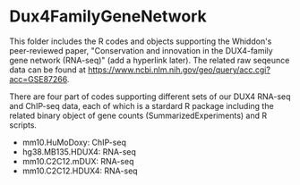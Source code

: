 # Dux4FamilyGeneNetwork

This folder includes the R codes and objects supporting the Whiddon's peer-reviewed paper, "Conservation and innovation in the DUX4-family gene network (RNA-seq)" (add a hyperlink later). The related raw seqeunce data can be found at  https://www.ncbi.nlm.nih.gov/geo/query/acc.cgi?acc=GSE87266. 

There are four part of codes supporting different sets of our DUX4 RNA-seq and ChIP-seq data, each of which is a stardard R package including the related binary object of gene counts (SummarizedExperiments) and R scripts.
- mm10.HuMoDoxy: ChIP-seq
- hg38.MB135.HDUX4: RNA-seq
- mm10.C2C12.mDUX: RNA-seq
- mm10.C2C12.HDUX4: RNA-seq
